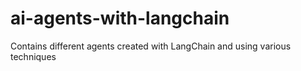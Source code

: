 # ai-agents-with-langchain
Contains different agents created with LangChain and using various techniques

